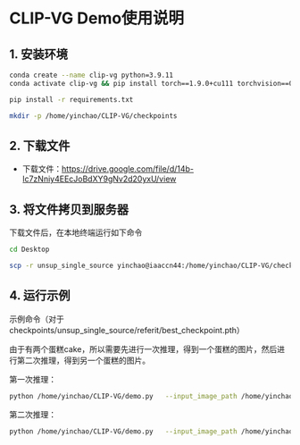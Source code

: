 # CLIP-VG Demo使用说明

## 1. 安装环境
```bash
conda create --name clip-vg python=3.9.11
conda activate clip-vg && pip install torch==1.9.0+cu111 torchvision==0.10.0+cu111 -f https://download.pytorch.org/whl/torch_stable.html
```
```bash
pip install -r requirements.txt
```
```bash
mkdir -p /home/yinchao/CLIP-VG/checkpoints
```
## 2. 下载文件
- 下载文件：https://drive.google.com/file/d/14b-lc7zNniy4EEcJoBdXY9gNv2d20yxU/view

## 3. 将文件拷贝到服务器
下载文件后，在本地终端运行如下命令
```bash
cd Desktop
```
```bash
scp -r unsup_single_source yinchao@iaaccn44:/home/yinchao/CLIP-VG/checkpoints
```

## 4. 运行示例
示例命令（对于checkpoints/unsup_single_source/referit/best_checkpoint.pth）

由于有两个蛋糕cake，所以需要先进行一次推理，得到一个蛋糕的图片，然后进行第二次推理，得到另一个蛋糕的图片。

第一次推理：
```bash
python /home/yinchao/CLIP-VG/demo.py   --input_image_path /home/yinchao/CLIP-VG/sample_images/vg2.jpg   --prompt "cake"   --output_image_path /home/yinchao/CLIP-VG/sample_images/vg2_vis.jpg   --checkpoint_path /home/yinchao/CLIP-VG/checkpoints/unsup_single_source/referit/best_checkpoint.pth   --model ViT-B/16   --imsize 224
```

第二次推理：
```bash
python /home/yinchao/CLIP-VG/demo.py   --input_image_path /home/yinchao/CLIP-VG/sample_images/vg2_vis.jpg   --prompt "the cake with cherry"   --output_image_path /home/yinchao/CLIP-VG/sample_images/vg2_vis_vis.jpg   --checkpoint_path /home/yinchao/CLIP-VG/checkpoints/unsup_single_source/referit/best_checkpoint.pth   --model ViT-B/16   --imsize 224
```



